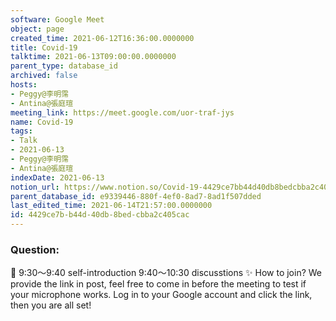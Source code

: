 ```yaml
---
software: Google Meet
object: page
created_time: 2021-06-12T16:36:00.0000000
title: Covid-19
talktime: 2021-06-13T09:00:00.0000000
parent_type: database_id
archived: false
hosts:
- Peggy@李明霈
- Antina@張庭瑄
meeting_link: https://meet.google.com/uor-traf-jys
name: Covid-19
tags:
- Talk
- 2021-06-13
- Peggy@李明霈
- Antina@張庭瑄
indexDate: 2021-06-13
notion_url: https://www.notion.so/Covid-19-4429ce7bb44d40db8bedcbba2c405cac
parent_database_id: e9339446-880f-4ef0-8ad7-8ad1f507dded
last_edited_time: 2021-06-14T21:57:00.0000000
id: 4429ce7b-b44d-40db-8bed-cbba2c405cac
---
```


### Question:


   
   
   
   
   
📅
9:30～9:40 self-introduction
9:40～10:30 discusstions
✨
How to join?
We provide the link in post, feel free to come in before the meeting to test if your microphone works. Log in to your Google account and click the link, then you are all set!

